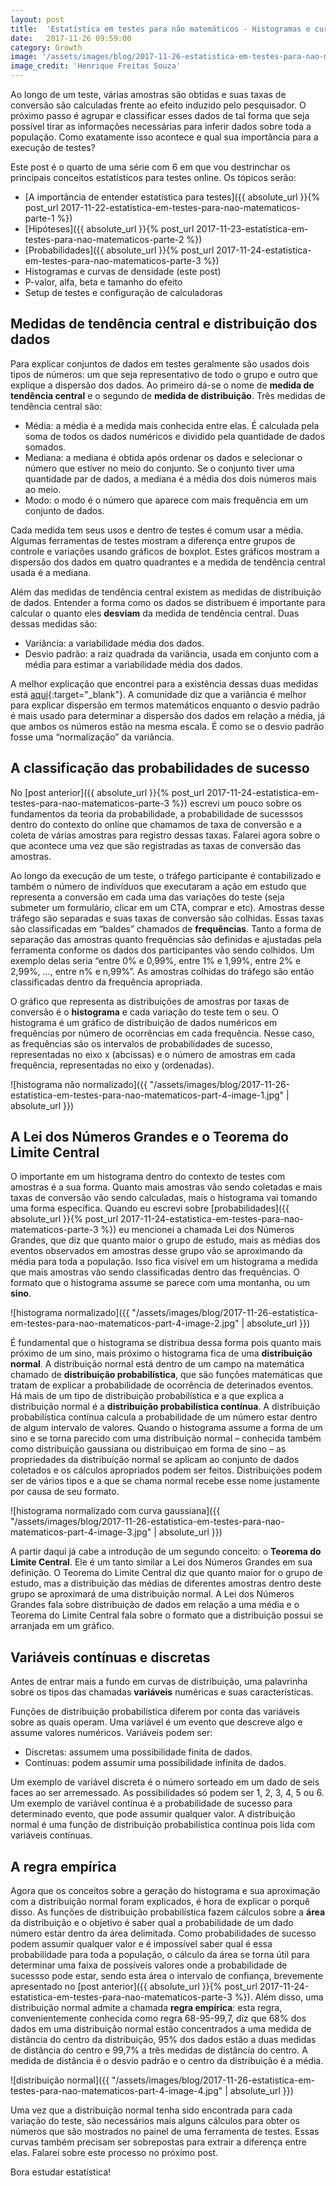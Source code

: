 ```yaml
---
layout: post
title:  'Estatística em testes para não matemáticos - Histogramas e curvas de densidade'
date:   2017-11-26 09:59:00
category: Growth
image: '/assets/images/blog/2017-11-26-estatistica-em-testes-para-nao-matematicos-part-4-featured.jpg'
image_credit: 'Henrique Freitas Souza'
---
```


Ao longo de um teste, várias amostras são obtidas e suas taxas de conversão são calculadas frente ao efeito induzido pelo pesquisador. O próximo passo é agrupar e classificar esses dados de tal forma que seja possível tirar as informações necessárias para inferir dados sobre toda a população. Como exatamente isso acontece e qual sua importância para a execução de testes?

<!--more-->

Este post é o quarto de uma série com 6 em que vou destrinchar os principais conceitos estatísticos para testes online. Os tópicos serão:

- [A importância de entender estatística para testes]({{ absolute_url }}{% post_url 2017-11-22-estatistica-em-testes-para-nao-matematicos-parte-1 %})
- [Hipóteses]({{ absolute_url }}{% post_url 2017-11-23-estatistica-em-testes-para-nao-matematicos-parte-2 %})
- [Probabilidades]({{ absolute_url }}{% post_url 2017-11-24-estatistica-em-testes-para-nao-matematicos-parte-3 %})
- Histogramas e curvas de densidade (este post)
- P-valor, alfa, beta e tamanho do efeito
- Setup de testes e configuração de calculadoras

## Medidas de tendência central e distribuição dos dados

Para explicar conjuntos de dados em testes geralmente são usados dois tipos de números: um que seja representativo de todo o grupo e outro que explique a dispersão dos dados. Ao primeiro dá-se o nome de **medida de tendência central** e o segundo de **medida de distribuição**. Três medidas de tendência central são:

- Média: a média é a medida mais conhecida entre elas. É calculada pela soma de todos os dados numéricos e dividido pela quantidade de dados somados.
- Mediana: a mediana é obtida após ordenar os dados e selecionar o número que estiver no meio do conjunto. Se o conjunto tiver uma quantidade par de dados, a mediana é a média dos dois números mais ao meio.
- Modo: o modo é o número que aparece com mais frequência em um conjunto de dados.

Cada medida tem seus usos e dentro de testes é comum usar a média. Algumas ferramentas de testes mostram a diferença entre grupos de controle e variações usando gráficos de boxplot. Estes gráficos mostram a dispersão dos dados em quatro quadrantes e a medida de tendência central usada é a mediana.

Além das medidas de tendência central existem as medidas de distribuição de dados. Entender a forma como os dados se distribuem é importante para calcular o quanto eles **desviam** da medida de tendência central. Duas dessas medidas são:

- Variância: a variabilidade média dos dados.
- Desvio padrão: a raiz quadrada da variância, usada em conjunto com a média para estimar a variabilidade média dos dados.

A melhor explicação que encontrei para a existência dessas duas medidas está [aqui](https://stats.stackexchange.com/questions/35123/whats-the-difference-between-variance-and-standard-deviation){:target="\_blank"}. A comunidade diz que a variância é melhor para explicar dispersão em termos matemáticos enquanto o desvio padrão é mais usado para determinar a dispersão dos dados em relação a média, já que ambos os números estão na mesma escala. É como se o desvio padrão fosse uma “normalização” da variância.

## A classificação das probabilidades de sucesso

No [post anterior]({{ absolute_url }}{% post_url 2017-11-24-estatistica-em-testes-para-nao-matematicos-parte-3 %}) escrevi um pouco sobre os fundamentos da teoria da probabilidade, a probabilidade de sucesssos dentro do contexto do online que chamamos de taxa de conversão e a coleta de várias amostras para registro dessas taxas. Falarei agora sobre o que acontece uma vez que são registradas as taxas de conversão das amostras.

Ao longo da execução de um teste, o tráfego participante é contabilizado e também o número de indivíduos que executaram a ação em estudo que representa a conversão em cada uma das variações do teste (seja submeter um formulário, clicar em um CTA, comprar e etc). Amostras desse tráfego são separadas e suas taxas de conversão são colhidas. Essas taxas são classificadas em “baldes” chamados de **frequências**. Tanto a forma de separação das amostras quanto frequências são definidas e ajustadas pela ferramenta conforme os dados dos participantes vão sendo colhidos. Um exemplo delas seria “entre 0% e 0,99%, entre 1% e 1,99%, entre 2% e 2,99%, ..., entre n% e n,99%”. As amostras colhidas do tráfego são então classificadas dentro da frequência apropriada.

O gráfico que representa as distribuições de amostras por taxas de conversão é o **histograma** e cada variação do teste tem o seu. O histograma é um gráfico de distribuição de dados numéricos em frequências por número de ocorrências em cada frequência. Nesse caso, as frequências são os intervalos de probabilidades de sucesso, representadas no eixo x (abcissas) e o número de amostras em cada frequência, representadas no eixo y (ordenadas).

![histograma não normalizado]({{ "/assets/images/blog/2017-11-26-estatistica-em-testes-para-nao-matematicos-part-4-image-1.jpg" | absolute_url }})

## A Lei dos Números Grandes e o Teorema do Limite Central

O importante em um histograma dentro do contexto de testes com amostras é a sua forma. Quanto mais amostras vão sendo coletadas e mais taxas de conversão vão sendo calculadas, mais o histograma vai tomando uma forma específica. Quando eu escrevi sobre [probabilidades]({{ absolute_url }}{% post_url 2017-11-24-estatistica-em-testes-para-nao-matematicos-parte-3 %}) eu mencionei a chamada Lei dos Números Grandes, que diz que quanto maior o grupo de estudo, mais as médias dos eventos observados em amostras desse grupo vão se aproximando da média para toda a população. Isso fica visível em um histograma a medida que mais amostras vão sendo classificadas dentro das frequências. O formato que o histograma assume se parece com uma montanha, ou um **sino**.

![histograma normalizado]({{ "/assets/images/blog/2017-11-26-estatistica-em-testes-para-nao-matematicos-part-4-image-2.jpg" | absolute_url }})

É fundamental que o histograma se distribua dessa forma pois quanto mais próximo de um sino, mais próximo o histograma fica de uma **distribuição normal**. A distribuição normal está dentro de um campo na matemática chamado de **distribuição probabilística**, que são funções matemáticas que tratam de explicar a probabilidade de ocorrência de deterinados eventos. Há mais de um tipo de distribuição probabilística e a que explica a distribuição normal é a **distribuição probabilística contínua**. A distribuição probabilística contínua calcula a probabilidade de um número estar dentro de algum intervalo de valores. Quando o histograma assume a forma de um sino e se torna parecido com uma distribuição normal – conhecida também como distribuição gaussiana ou distribuiçao em forma de sino – as propriedades da distribuição normal se aplicam ao conjunto de dados coletados e os cálculos apropriados podem ser feitos. Distribuições podem ser de vários tipos e a que se chama normal recebe esse nome justamente por causa de seu formato.

![histograma normalizado com curva gaussiana]({{ "/assets/images/blog/2017-11-26-estatistica-em-testes-para-nao-matematicos-part-4-image-3.jpg" | absolute_url }})

A partir daqui já cabe a introdução de um segundo conceito: o **Teorema do Limite Central**. Ele é um tanto similar a Lei dos Números Grandes em sua definição. O Teorema do Limite Central diz que quanto maior for o grupo de estudo, mas a distribuição das médias de diferentes amostras dentro deste grupo se aproximará de uma distribuição normal. A Lei dos Números Grandes fala sobre distribuição de dados em relação a uma média e o Teorema do Limite Central fala sobre o formato que a distribuição possui se arranjada em um gráfico.

## Variáveis contínuas e discretas

Antes de entrar mais a fundo em curvas de distribuição, uma palavrinha sobre os tipos das chamadas **variáveis** numéricas e suas características.

Funções de distribuição probabilística diferem por conta das variáveis sobre as quais operam. Uma variável é um evento que descreve algo e assume valores numéricos. Variáveis podem ser:

- Discretas: assumem uma possibilidade finita de dados.
- Contínuas: podem assumir uma possibilidade infinita de dados.

Um exemplo de variável discreta é o número sorteado em um dado de seis faces ao ser arremessado. As possibilidades só podem ser 1, 2, 3, 4, 5 ou 6. Um exemplo de variável contínua é a probabilidade de sucesso para determinado evento, que pode assumir qualquer valor. A distribuição normal é uma função de distribuição probabilística contínua pois lida com variáveis contínuas.

## A regra empírica

Agora que os conceitos sobre a geração do histograma e sua aproximação com a distribuição normal foram explicados, é hora de explicar o porquê disso. As funções de distribuição probabilística fazem cálculos sobre a **área** da distribuição e o objetivo é saber qual a probabilidade de um dado número estar dentro da área delimitada. Como probabilidades de sucesso podem assumir qualquer valor e é impossível saber qual é essa probabilidade para toda a população, o cálculo da área se torna útil para determinar uma faixa de possíveis valores onde a probabilidade de sucessso pode estar, sendo esta área o intervalo de confiança, brevemente apresentado no [post anterior]({{ absolute_url }}{% post_url 2017-11-24-estatistica-em-testes-para-nao-matematicos-parte-3 %}). Além disso, uma distribuição normal admite a chamada **regra empírica**: esta regra, convenientemente conhecida como regra 68-95-99,7, diz que 68% dos dados em uma distribuição normal estão concentrados a uma medida de distância do centro da distribuição, 95% dos dados estão a duas medidas de distância do centro e 99,7% a três medidas de distância do centro. A medida de distância é o desvio padrão e o centro da distribuição é a média.

![distribuição normal]({{ "/assets/images/blog/2017-11-26-estatistica-em-testes-para-nao-matematicos-part-4-image-4.jpg" | absolute_url }})

Uma vez que a distribuição normal tenha sido encontrada para cada variação do teste, são necessários mais alguns cálculos para obter os números que são mostrados no painel de uma ferramenta de testes. Essas curvas também precisam ser sobrepostas para extrair a diferença entre elas. Falarei sobre este processo no próximo post.

Bora estudar estatística!
